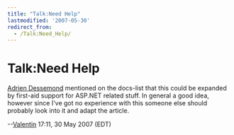 ```yaml
---
title: "Talk:Need Help"
lastmodified: '2007-05-30'
redirect_from:
  - /Talk:Need_Help/
---
```


Talk:Need Help
==============

[Adrien Dessemond](mailto:adrien.dessemond@softhome.net) mentioned on the docs-list that this could be expanded by first-aid support for ASP.NET related stuff. In general a good idea, however since I've got no experience with this someone else should probably look into it and adapt the article.

--[Valentin](/User:ValentinSawadski) 17:11, 30 May 2007 (EDT)

